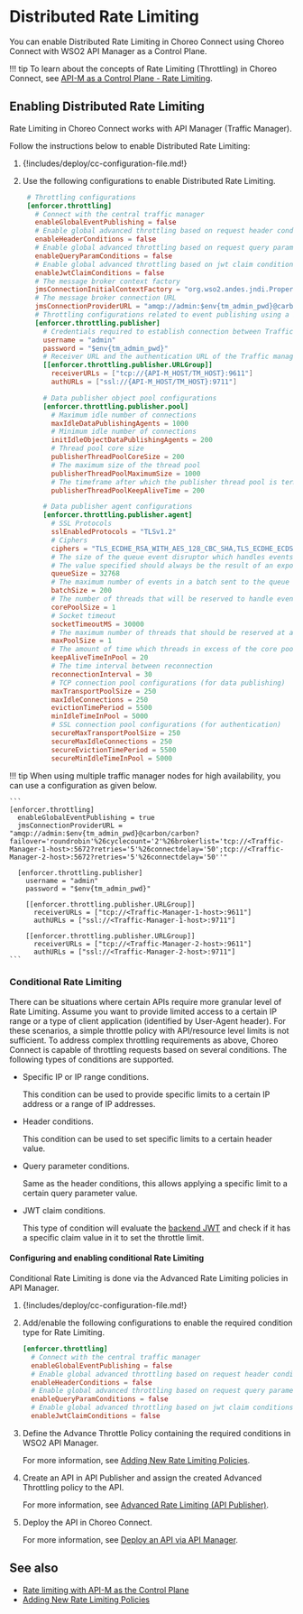 # Distributed Rate Limiting

You can enable Distributed Rate Limiting in Choreo Connect using Choreo Connect with WSO2 API Manager as a Control Plane.

!!! tip
    To learn about the concepts of Rate Limiting (Throttling) in Choreo Connect, see [API-M as a Control Plane - Rate Limiting]({{base_path}}/deploy-and-publish/deploy-on-gateway/choreo-connect/concepts/cc-rate-limiting).

## Enabling Distributed Rate Limiting

Rate Limiting in Choreo Connect works with API Manager (Traffic Manager).

Follow the instructions below to enable Distributed Rate Limiting:

1. {!includes/deploy/cc-configuration-file.md!}

2. Use the following configurations to enable Distributed Rate Limiting.

    ``` toml
     # Throttling configurations
     [enforcer.throttling]
       # Connect with the central traffic manager
       enableGlobalEventPublishing = false
       # Enable global advanced throttling based on request header conditions
       enableHeaderConditions = false
       # Enable global advanced throttling based on request query parameter conditions
       enableQueryParamConditions = false
       # Enable global advanced throttling based on jwt claim conditions
       enableJwtClaimConditions = false
       # The message broker context factory
       jmsConnectionInitialContextFactory = "org.wso2.andes.jndi.PropertiesFileInitialContextFactory"
       # The message broker connection URL
       jmsConnectionProviderURL = "amqp://admin:$env{tm_admin_pwd}@carbon/carbon?brokerlist='tcp://{API-M_HOST/TM_HOST}:5672'"
       # Throttling configurations related to event publishing using a binary connection
       [enforcer.throttling.publisher]
         # Credentials required to establish connection between Traffic Manager
         username = "admin"
         password = "$env{tm_admin_pwd}"
         # Receiver URL and the authentication URL of the Traffic manager node/nodes
         [[enforcer.throttling.publisher.URLGroup]]
           receiverURLs = ["tcp://{API-M_HOST/TM_HOST}:9611"]
           authURLs = ["ssl://{API-M_HOST/TM_HOST}:9711"]

         # Data publisher object pool configurations
         [enforcer.throttling.publisher.pool]
           # Maximum idle number of connections
           maxIdleDataPublishingAgents = 1000
           # Minimum idle number of connections
           initIdleObjectDataPublishingAgents = 200
           # Thread pool core size
           publisherThreadPoolCoreSize = 200
           # The maximum size of the thread pool
           publisherThreadPoolMaximumSize = 1000
           # The timeframe after which the publisher thread pool is terminated in seconds
           publisherThreadPoolKeepAliveTime = 200

         # Data publisher agent configurations
         [enforcer.throttling.publisher.agent]
           # SSL Protocols
           sslEnabledProtocols = "TLSv1.2"
           # Ciphers
           ciphers = "TLS_ECDHE_RSA_WITH_AES_128_CBC_SHA,TLS_ECDHE_ECDSA_WITH_AES_128_CBC_SHA256, TLS_ECDHE_RSA_WITH_AES_128_CBC_SHA256,TLS_RSA_WITH_AES_128_CBC_SHA256,TLS_ECDH_ECDSA_WITH_AES_128_CBC_SHA256, TLS_ECDH_RSA_WITH_AES_128_CBC_SHA256,TLS_DHE_RSA_WITH_AES_128_CBC_SHA256,TLS_DHE_DSS_WITH_AES_128_CBC_SHA256, TLS_ECDHE_ECDSA_WITH_AES_128_CBC_SHA,TLS_ECDHE_RSA_WITH_AES_128_CBC_SHA,TLS_RSA_WITH_AES_128_CBC_SHA, TLS_ECDH_ECDSA_WITH_AES_128_CBC_SHA,TLS_ECDH_RSA_WITH_AES_128_CBC_SHA,TLS_DHE_RSA_WITH_AES_128_CBC_SHA, TLS_DHE_DSS_WITH_AES_128_CBC_SHA,TLS_ECDHE_ECDSA_WITH_AES_128_GCM_SHA256,TLS_ECDHE_RSA_WITH_AES_128_GCM_SHA256  ,TLS_RSA_WITH_AES_128_GCM_SHA256,TLS_ECDH_ECDSA_WITH_AES_128_GCM_SHA256,TLS_ECDH_RSA_WITH_AES_128_GCM_SHA256, TLS_DHE_RSA_WITH_AES_128_GCM_SHA256,TLS_DHE_RSA_WITH_AES_128_GCM_SHA256,TLS_DHE_DSS_WITH_AES_128_GCM_SHA256  ,TLS_ECDHE_ECDSA_WITH_3DES_EDE_CBC_SHA,TLS_ECDHE_RSA_WITH_3DES_EDE_CBC_SHA,SSL_RSA_WITH_3DES_EDE_CBC_SHA, TLS_ECDH_ECDSA_WITH_3DES_EDE_CBC_SHA,TLS_ECDH_RSA_WITH_3DES_EDE_CBC_SHA,SSL_DHE_RSA_WITH_3DES_EDE_CBC_SHA, SSL_DHE_DSS_WITH_3DES_EDE_CBC_SHA,TLS_EMPTY_RENEGOTIATION_INFO_SCSV"
           # The size of the queue event disruptor which handles events before they are published
           # The value specified should always be the result of an exponent with 2 as the base
           queueSize = 32768
           # The maximum number of events in a batch sent to the queue event disruptor at a given time
           batchSize = 200
           # The number of threads that will be reserved to handle events at the time you start
           corePoolSize = 1
           # Socket timeout
           socketTimeoutMS = 30000
           # The maximum number of threads that should be reserved at any given time to handle events
           maxPoolSize = 1
           # The amount of time which threads in excess of the core pool size may remain idle before being terminated.
           keepAliveTimeInPool = 20
           # The time interval between reconnection
           reconnectionInterval = 30
           # TCP connection pool configurations (for data publishing)
           maxTransportPoolSize = 250
           maxIdleConnections = 250
           evictionTimePeriod = 5500
           minIdleTimeInPool = 5000
           # SSL connection pool configurations (for authentication)
           secureMaxTransportPoolSize = 250
           secureMaxIdleConnections = 250
           secureEvictionTimePeriod = 5500
           secureMinIdleTimeInPool = 5000
    ```

!!! tip 
    When using multiple traffic manager nodes for high availability, you can use a configuration as given below.

    ```
    [enforcer.throttling]
      enableGlobalEventPublishing = true
      jmsConnectionProviderURL = "amqp://admin:$env{tm_admin_pwd}@carbon/carbon?failover='roundrobin'%26cyclecount='2'%26brokerlist='tcp://<Traffic-Manager-1-host>:5672?retries='5'%26connectdelay='50';tcp://<Traffic-Manager-2-host>:5672?retries='5'%26connectdelay='50''"

      [enforcer.throttling.publisher]
        username = "admin"
        password = "$env{tm_admin_pwd}"

        [[enforcer.throttling.publisher.URLGroup]]
          receiverURLs = ["tcp://<Traffic-Manager-1-host>:9611"]
          authURLs = ["ssl://<Traffic-Manager-1-host>:9711"]

        [[enforcer.throttling.publisher.URLGroup]]
          receiverURLs = ["tcp://<Traffic-Manager-2-host>:9611"]
          authURLs = ["ssl://<Traffic-Manager-2-host>:9711"]
    ```

### Conditional Rate Limiting

There can be situations where certain APIs require more granular level of Rate Limiting. Assume you want to provide limited access to a certain IP range or a type of client application (identified by User-Agent header). For these scenarios, a simple throttle policy with API/resource level limits is not sufficient. To address complex throttling requirements as above, Choreo Connect is capable of throttling requests based on several conditions. The following types of conditions are supported.

- Specific IP or IP range conditions. 
   
     This condition can be used to provide specific limits to a certain IP address or a range of IP addresses.

- Header conditions.

     This condition can be used to set specific limits to a certain header value.
  
- Query parameter conditions.
   
     Same as the header conditions, this allows applying a specific limit to a certain query parameter value.

- JWT claim conditions.
   
     This type of condition will evaluate the [backend JWT]({{base_path}}/deploy-and-publish/deploy-on-gateway/choreo-connect/passing-enduser-attributes-to-the-backend-via-choreo-connect/) and check if it has a specific claim value in it to set the throttle limit.

#### Configuring and enabling conditional Rate Limiting

Conditional Rate Limiting is done via the Advanced Rate Limiting policies in API Manager.

1. {!includes/deploy/cc-configuration-file.md!}

2. Add/enable the following configurations to enable the required condition type for Rate Limiting.

    ```toml
    [enforcer.throttling]
      # Connect with the central traffic manager
      enableGlobalEventPublishing = false
      # Enable global advanced throttling based on request header conditions
      enableHeaderConditions = false
      # Enable global advanced throttling based on request query parameter conditions
      enableQueryParamConditions = false
      # Enable global advanced throttling based on jwt claim conditions
      enableJwtClaimConditions = false
    ```

3. Define the Advance Throttle Policy containing the required conditions in WSO2 API Manager. 
     
     For more information, see [Adding New Rate Limiting Policies]({{base_path}}/design/rate-limiting/adding-new-throttling-policies/#adding-a-new-advanced-throttling-policy).

4. Create an API in API Publisher and assign the created Advanced Throttling policy to the API. 
   
     For more information, see [Advanced Rate Limiting (API Publisher)]({{base_path}}/design/rate-limiting/setting-throttling-limits/#advanced-rate-limiting-api-publisher).

5. Deploy the API in Choreo Connect.

     For more information, see [Deploy an API via API Manager]({{base_path}}/deploy-and-publish/deploy-on-gateway/choreo-connect/deploy-api/deploy-rest-api-in-choreo-connect/).

## See also

- [Rate limiting with API-M as the Control Plane]({{base_path}}/deploy-and-publish/deploy-on-gateway/choreo-connect/concepts/cc-rate-limiting)
- [Adding New Rate Limiting Policies]({{base_path}}/design/rate-limiting/adding-new-throttling-policies/#adding-a-new-advanced-throttling-policy)